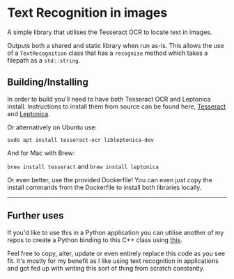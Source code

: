 # Text Recognition in images

A simple library that utilises the Tesseract OCR to locate text in images.

Outputs both a shared and static library when run as-is. This allows the use of a
`TextRecognition` class that has a `recognise` method which takes a filepath as a
`std::string`.

## Building/Installing

In order to build you'll need to have both Tesseract OCR and Leptonica install. Instructions
to install them from source can be found here, 
[Tesseract](https://tesseract-ocr.github.io/tessdoc/Compiling.html) and
[Leptonica](http://leptonica.org/).

Or alternatively on Ubuntu use:

`sudo apt install tesseract-ocr libleptonica-dev`

And for Mac with Brew:

`brew install tesseract`
and
`brew install leptonica`

Or even better, use the provided Dockerfile! You can even just copy the install commands
from the Dockerfile to install both libraries locally.

---

## Further uses

If you'd like to use this in a Python application you can utilise another of my repos
to create a Python binding to this C++ class using [this](https://github.com/Charon92/cpp_python_template).

Feel free to copy, alter, update or even entirely replace this code as you see fit. It's
mostly for my benefit as I like using text recognition in applications and got fed up with
writing this sort of thing from scratch constantly.
